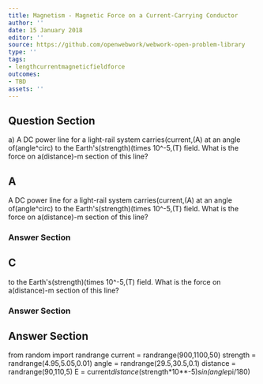 ```yaml
---
title: Magnetism - Magnetic Force on a Current-Carrying Conductor
author: ''
date: 15 January 2018
editor: ''
source: https://github.com/openwebwork/webwork-open-problem-library
type: ''
tags:
- lengthcurrentmagneticfieldforce
outcomes:
- TBD
assets: ''
---
```


## Question Section 

a) A DC power line for a light-rail system carries(current,(A) at an angle of(angle^circ) to the Earth's(strength)(times 10^-5,(T) field. What is the force on a(distance)-m section of this line?
## A
A DC power line for a light-rail system carries(current,(A) at an angle of(angle^circ) to the Earth's(strength)(times 10^-5,(T) field. What is the force on a(distance)-m section of this line?
### Answer Section
## C
to the Earth's(strength)(times 10^-5,(T) field. What is the force on a(distance)-m section of this line?
### Answer Section


## Answer Section

from random import randrange
current = randrange(900,1100,50)
strength = randrange(4.95,5.05,0.01)
angle = randrange(29.5,30.5,0.1)
distance = randrange(90,110,5)
E = current*distance*(strength*10**-5)*sin(angle*pi/180)